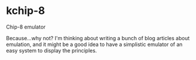 # kchip-8
Chip-8 emulator

Because...why not? I'm thinking about writing a bunch of blog articles about emulation, and it might be a good idea to have a simplistic emulator of an easy system to display the principles.

